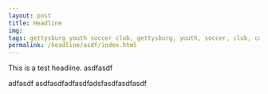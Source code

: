```yaml
---
layout: post
title: Headline
img: 
tags: gettysburg youth soccer club, gettysburg, youth, soccer, club, contact
permalink: /headline/asdf/index.html
---
```

This is a test headline.
asdfasdf

adfasdf
asdfasdfadfasdfadsfasdfasdfasdf
